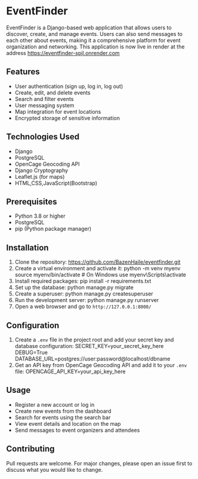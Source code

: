 # EventFinder

EventFinder is a Django-based web application that allows users to discover, create, and manage events. Users can also send messages to each other about events, making it a comprehensive platform for event organization and networking. This application is now live in render at the address https://eventfinder-spjl.onrender.com

## Features
- User authentication (sign up, log in, log out)
- Create, edit, and delete events
- Search and filter events
- User messaging system
- Map integration for event locations
- Encrypted storage of sensitive information

## Technologies Used
- Django
- PostgreSQL
- OpenCage Geocoding API
- Django Cryptography
- Leaflet.js (for maps)
- HTML,CSS,JavaScript(Bootstrap)

## Prerequisites
- Python 3.8 or higher
- PostgreSQL
- pip (Python package manager)

## Installation
1. Clone the repository: https://github.com/BazenHaile/eventfinder.git
2. Create a virtual environment and activate it:
python -m venv myenv
source myenv/bin/activate  # On Windows use myenv\Scripts\activate
3. Install required packages:
pip install -r requirements.txt
4. Set up the database:
python manage.py migrate
5. Create a superuser:
python manage.py createsuperuser
6. Run the development server:
python manage.py runserver
7. Open a web browser and go to `http://127.0.0.1:8000/`

## Configuration

1. Create a `.env` file in the project root and add your secret key and database configuration:
SECRET_KEY=your_secret_key_here
DEBUG=True
DATABASE_URL=postgres://user:password@localhost/dbname
2. Get an API key from OpenCage Geocoding API and add it to your `.env` file:
OPENCAGE_API_KEY=your_api_key_here

## Usage

- Register a new account or log in
- Create new events from the dashboard
- Search for events using the search bar
- View event details and location on the map
- Send messages to event organizers and attendees

## Contributing

Pull requests are welcome. For major changes, please open an issue first to discuss what you would like to change.
